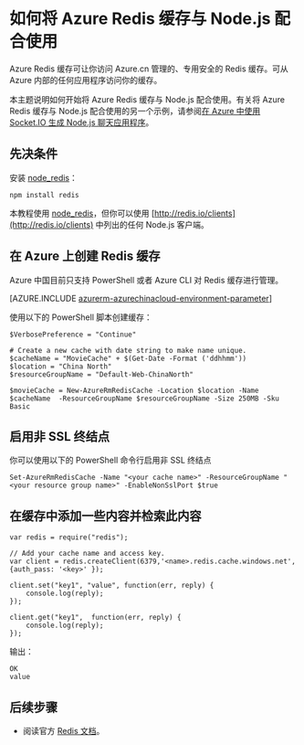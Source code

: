 <properties
	pageTitle="如何将 Azure Redis 缓存与 Node.js 配合使用 | Azure"
	description="开始将 Azure Redis 缓存与 Node.js 和 node_redis 配合使用。"
	services="redis-cache"
	documentationCenter=""
	authors="steved0x"
	manager="dwrede"
	editor="v-lincan"/>

<tags
	ms.service="cache"
	ms.date="12/03/2015"
	wacn.date="03/28/2016"/>

# 如何将 Azure Redis 缓存与 Node.js 配合使用

Azure Redis 缓存可让你访问 Azure.cn 管理的、专用安全的 Redis 缓存。可从 Azure 内部的任何应用程序访问你的缓存。

本主题说明如何开始将 Azure Redis 缓存与 Node.js 配合使用。有关将 Azure Redis 缓存与 Node.js 配合使用的另一个示例，请参阅[在 Azure 中使用 Socket.IO 生成 Node.js 聊天应用程序][]。


## 先决条件

安装 [node\_redis](https://github.com/mranney/node_redis)：

    npm install redis

本教程使用 [node\_redis](https://github.com/mranney/node_redis)，但你可以使用 [http://redis.io/clients](http://redis.io/clients) 中列出的任何 Node.js 客户端。

## 在 Azure 上创建 Redis 缓存

Azure 中国目前只支持 PowerShell 或者 Azure CLI 对 Redis 缓存进行管理。

[AZURE.INCLUDE [azurerm-azurechinacloud-environment-parameter](../includes/azurerm-azurechinacloud-environment-parameter.md)]

使用以下的 PowerShell 脚本创建缓存：

	$VerbosePreference = "Continue"

	# Create a new cache with date string to make name unique. 
	$cacheName = "MovieCache" + $(Get-Date -Format ('ddhhmm')) 
	$location = "China North"
	$resourceGroupName = "Default-Web-ChinaNorth"
	
	$movieCache = New-AzureRmRedisCache -Location $location -Name $cacheName  -ResourceGroupName $resourceGroupName -Size 250MB -Sku Basic


## 启用非 SSL 终结点


你可以使用以下的 PowerShell 命令行启用非 SSL 终结点

	Set-AzureRmRedisCache -Name "<your cache name>" -ResourceGroupName "<your resource group name>" -EnableNonSslPort $true


## 在缓存中添加一些内容并检索此内容

	var redis = require("redis");

    // Add your cache name and access key.
	var client = redis.createClient(6379,'<name>.redis.cache.windows.net', {auth_pass: '<key>' });

	client.set("key1", "value", function(err, reply) {
	    console.log(reply);
	});

	client.get("key1",  function(err, reply) {
	    console.log(reply);
	});


输出：

	OK
	value


## 后续步骤

- 阅读官方 [Redis 文档](http://redis.io/documentation)。


<!--Image references-->
[1]: ./media/cache-nodejs-get-started/cache01.png
[2]: ./media/cache-nodejs-get-started/cache02.png
[3]: ./media/cache-nodejs-get-started/cache03.png
[4]: ./media/cache-nodejs-get-started/cache04.png

[在 Azure 中使用 Socket.IO 生成 Node.js 聊天应用程序]: /documentation/articles/web-sites-nodejs-chat-app-socketio

<!---HONumber=71-->